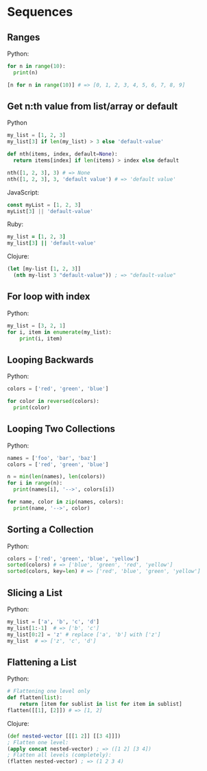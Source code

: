 # Sequences

## Ranges

Python:

```python
for n in range(10):
  print(n)

[n for n in range(10)] # => [0, 1, 2, 3, 4, 5, 6, 7, 8, 9]
```

## Get n:th value from list/array or default

Python

```python
my_list = [1, 2, 3]
my_list[3] if len(my_list) > 3 else 'default-value'

def nth(items, index, default=None):
  return items[index] if len(items) > index else default

nth([1, 2, 3], 3) # => None
nth([1, 2, 3], 3, 'default value') # => 'default value'
```

JavaScript:

```javascript
const myList = [1, 2, 3]
myList[3] || 'default-value'
```

Ruby:

```ruby
my_list = [1, 2, 3]
my_list[3] || 'default-value'
```

Clojure:

```clojure
(let [my-list [1, 2, 3]]
  (nth my-list 3 "default-value")) ; => "default-value"
```

## For loop with index

Python:

```python
my_list = [3, 2, 1]
for i, item in enumerate(my_list):
    print(i, item)
```

## Looping Backwards

Python:

```python
colors = ['red', 'green', 'blue']

for color in reversed(colors):
  print(color)
```

## Looping Two Collections

Python:

```python
names = ['foo', 'bar', 'baz']
colors = ['red', 'green', 'blue']

n = min(len(names), len(colors))
for i in range(n):
  print(names[i], '-->', colors[i])

for name, color in zip(names, colors):
  print(name, '-->', color)
```

## Sorting a Collection

Python:

```python
colors = ['red', 'green', 'blue', 'yellow']
sorted(colors) # => ['blue', 'green', 'red', 'yellow']
sorted(colors, key=len) # => ['red', 'blue', 'green', 'yellow']
```

## Slicing a List

Python:

```python
my_list = ['a', 'b', 'c', 'd']
my_list[1:-1]  # => ['b', 'c']
my_list[0:2] = 'z' # replace ['a', 'b'] with ['z']
my_list  # => ['z', 'c', 'd']
```

## Flattening a List

Python:

```python
# Flattening one level only
def flatten(list):
    return [item for sublist in list for item in sublist]
flatten([[1], [2]]) # => [1, 2]
```

Clojure:

```clojure
(def nested-vector [[[1 2]] [[3 4]]])
; Flatten one level:
(apply concat nested-vector) ; => ([1 2] [3 4])
; Flatten all levels (completely):
(flatten nested-vector) ; => (1 2 3 4)
```
